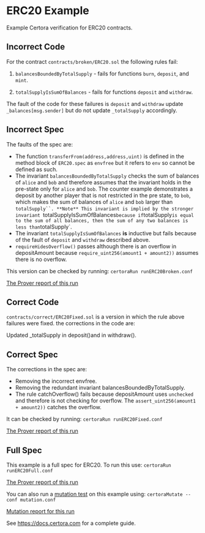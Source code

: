 # ERC20 Example

Example Certora verification for ERC20 contracts.

## Incorrect Code
For the contract `contracts/broken/ERC20.sol` 
the following rules fail:

1. `balancesBoundedByTotalSupply` - fails for functions `burn`, `deposit`, and `mint`.

2. `totalSupplyIsSumOfBalances` - fails for functions `deposit` and `withdraw`.

The fault of the code for these failures is
`deposit` and `withdraw` update `_balances[msg.sender]` but do not update `_totalSupply` accordingly.

## Incorrect Spec
The faults of the spec are:
- The function `transferFrom(address,address,uint)` is defined in the method block of `ERC20.spec` as
   `envfree` but it refers to `env` so cannot be defined as such.
- The invariant `balancesBoundedByTotalSupply` checks the sum of balances of `alice` and `bob` and therefore assumes
   that the invariant holds in the pre-state only for `alice` and `bob`. The counter example demonstrates a
   deposit by another player that is not restricted in the pre state, to `bob`, which makes the sum of balances of `alice` and `bob` larger than `totalSupply``.
   **Note**
   This invariant is implied by the stronger invariant `totalSupplyIsSumOfBalances` because if `totalSupply`
   is equal to the sum of all balances, then the sum of any two balances is less than `totalSupply`.
- The invariant `totalSupplyIsSumOfBalances` **is** inductive but fails because of the fault of 
   `deposit` and `withdraw` described above.
- `requireHidesOverflow()` passes although there is an overflow in depositAmount because `require_uint256(amount1 + amount2))` assumes there is no overflow.


This version can be checked by running:
```certoraRun runERC20Broken.conf```

[The Prover report of this run](https://prover.certora.com/output/15800/bd5b3b7d90eb4dfa9a1c0449c5f374aa?anonymousKey=eac1c44973b044ea82f96dde4179de341e81bd49)

## Correct Code
`contracts/correct/ERC20Fixed.sol` is a version in which the rule above failures were fixed. the corrections in the code are:

Updated _totalSupply in deposit()and in withdraw().

## Correct Spec
The corrections in the spec are:

- Removing the incorrect envfree. 
- Removing the redundant invariant balancesBoundedByTotalSupply.
- The rule catchOverflow() fails because depositAmount uses `unchecked` and therefore is not checking for overflow. The `assert_uint256(amount1 + amount2))` catches the overflow.

It can be checked by running:
```certoraRun runERC20Fixed.conf```

[The Prover report of this run](https://prover.certora.com/output/15800/c15d9887881c4dd79c1c474cff5a3463?anonymousKey=81e208dee08aa35e805a111bbfdbf7ea693d7ca4)

## Full Spec

This example is a full spec for ERC20.
To run this use:
```certoraRun runERC20Full.conf```

[The Prover report of this run](https://prover.certora.com/output/15800/cbb6dba5639f4a1799f6367da9c5119d?anonymousKey=68ae2f8dc5dbe158ccdb34ea4794244f4fcb14ac)

You can also run a [mutation test](https://docs.certora.com/en/latest/docs/gambit/index.html) on this example using:
```certoraMutate --conf mutation.conf```

[Mutation report for this run](https://mutation-testing.certora.com?id=c95fc217-3300-4323-a379-08b99421ca06&anonymousKey=932faa90-d711-4a6b-b4d6-eb5a58f8455a)


See https://docs.certora.com for a complete guide.
